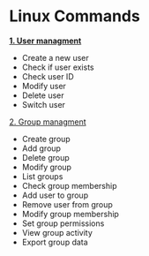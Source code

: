 # Linux Commands 

<a href="linux/commands/user-managment"><b>1. User managment</b></a>
 - Create a new user
 - Check if user exists
 - Check user ID
 - Modify user
 - Delete user
 - Switch user

[2. Group managment]()
 - Create group
 - Add group
 - Delete group
 - Modify group
 - List groups
 - Check group membership
 - Add user to group
 - Remove user from group
 - Modify group membership
 - Set group permissions
 - View group activity
 - Export group data
